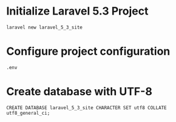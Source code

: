 # Initialize Laravel 5.3 Project
```
laravel new laravel_5_3_site
```

# Configure project configuration
```
.env
```

# Create database with UTF-8
```
CREATE DATABASE laravel_5_3_site CHARACTER SET utf8 COLLATE utf8_general_ci;
```